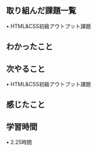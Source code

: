 ## 取り組んだ課題一覧
• HTML&CSS初級アウトプット課題

## わかったこと

## 次やること
• HTML&CSS初級アウトプット課題


## 感じたこと

## 学習時間
• 2.25時間